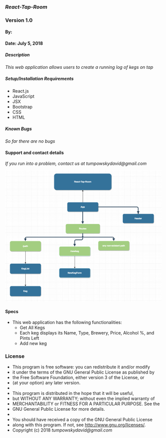 ### _React-Tap-Room_
### Version 1.0
#### By:
#### Date: July 5, 2018

##### Description
_This web application allows users to create a running log of kegs on tap_

##### Setup/Installation Requirements
* React.js
* JavaScript
* JSX
* Bootstrap
* CSS
* HTML
##### Known Bugs
_So far there are no bugs_

#### Support and contact details
_If you run into a problem, contact us at tumpowskydavid@gmail.com_

![picture alt](component-diagram.png "Component Diagram")

#### Specs
- This web application has the following functionalities:
  * Get All Kegs
  * Each keg displays its Name, Type, Brewery, Price, Alcohol %, and Pints Left
  * Add new keg

### License
* This program is free software: you can redistribute it and/or modify
* it under the terms of the GNU General Public License as published by
* the Free Software Foundation, either version 3 of the License, or
* (at your option) any later version.
*
* This program is distributed in the hope that it will be useful,
* but WITHOUT ANY WARRANTY; without even the implied warranty of
* MERCHANTABILITY or FITNESS FOR A PARTICULAR PURPOSE.  See the
* GNU General Public License for more details.
*
* You should have received a copy of the GNU General Public License
* along with this program.  If not, see <http://www.gnu.org/licenses/>.
* Copyright (c) 2018 _tumpowskydavid@gmail.com_
####
